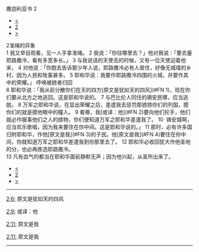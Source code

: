 ﻿





 撒迦利亚书 2




* [<](bible/ZEC01.md)
* [2](bible/ZEC.md)
* [>](bible/ZEC03.md)



 
2准绳的异象  
1 我又举目观看，见一人手拿准绳。 
2 我说：「你往哪里去？」他对我说：「要去量耶路撒冷，看有多宽多长。」 
3 与我说话的天使去的时候，又有一位天使迎着他来， 
4 对他说：「你跑去告诉那少年人说，耶路撒冷必有人居住，好像无城墙的乡村，因为人民和牲畜甚多。 
5 耶和华说：我要作耶路撒冷四围的火城，并要作其中的荣耀。」 呼唤被掳者归回  
6 耶和华说：「我从前分散你们在天的四方[原文是犹如天的四风](#FN
1)，现在你们要从北方之地逃回。这是耶和华说的。 
7 与巴比伦人同住的锡安民哪，应当逃脱。 
8 万军之耶和华说，在显出荣耀之后，差遣我去惩罚那掳掠你们的列国，摸你们的就是摸他眼中的瞳人。 
9 看哪，我[或译：他](#FN
2)要向他们抡手，他们就必作服事他们之人的掳物，你们便知道万军之耶和华差遣我了。 
10  锡安城啊，应当欢乐歌唱，因为我来要住在你中间。这是耶和华说的。」 
11 那时，必有许多国归附耶和华，作他[原文是我](#FN
3)的子民。他[原文是我](#FN
4)要住在你中间，你就知道万军之耶和华差遣我到你那里去了。 
12 耶和华必收回犹大作他圣地的分，也必再拣选耶路撒冷。  
13 凡有血气的都当在耶和华面前静默无声；因为他兴起，从圣所出来了。 
* [<](bible/ZEC01.md)
* [2](bible/ZEC.md)
* [>](bible/ZEC03.md)





---


[2:6:](#V6)
原文是犹如天的四风


[2:9:](#V9)
或译：他


[2:11:](#V11)
原文是我


[2:11:](#V11)
原文是我




---









